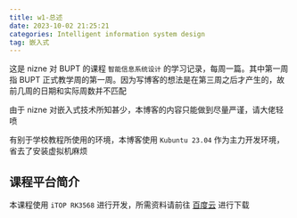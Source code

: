 ```yaml
---
title: w1-总述
date: 2023-10-02 21:25:21
categories: Intelligent information system design
tag: 嵌入式
---
```

这是 nizne 对 BUPT 的课程 `智能信息系统设计` 的学习记录，每周一篇。其中第一周指 BUPT 正式教学周的第一周。因为写博客的想法是在第三周之后才产生的，故前几周的日期和实际周数并不匹配

由于 nizne 对嵌入式技术所知甚少，本博客的内容只能做到尽量严谨，请大佬轻喷

有别于学校教程所使用的环境，本博客使用 `Kubuntu 23.04` 作为主力开发环境，省去了安装虚拟机麻烦

## 课程平台简介

本课程使用 `iTOP RK3568` 进行开发，所需资料请前往 [百度云](https://pan.baidu.com/s/1Xo2h-FxQVy_nsLTfs9ljEA?pwd=lol4) 进行下载
